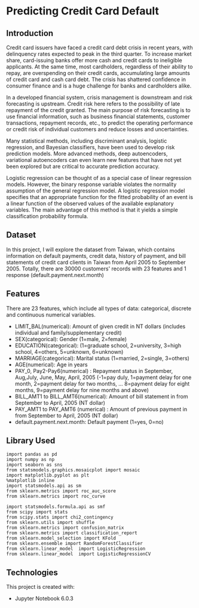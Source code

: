 # Predicting Credit Card Default

## Introduction
Credit card issuers have faced a credit card debt crisis in recent years, with delinquency rates expected to peak in the third quarter. To increase market share, card-issuing banks offer more cash and credit cards to ineligible applicants. At the same time, most cardholders, regardless of their ability to repay, are overspending on their credit cards, accumulating large amounts of credit card and cash card debt. The crisis has shattered confidence in consumer finance and is a huge challenge for banks and cardholders alike.

In a developed financial system, crisis management is downstream and risk forecasting is upstream. Credit risk here refers to the possibility of late repayment of the credit granted. The main purpose of risk forecasting is to use financial information, such as business financial statements, customer transactions, repayment records, etc., to predict the operating performance or credit risk of individual customers and reduce losses and uncertainties.

Many statistical methods, including discriminant analysis, logistic regression, and Bayesian classifiers, have been used to develop risk prediction models. More advanced methods, deep autoencoders, variational autoencoders can even learn new features that have not yet been explored but are critical to accurate prediction accuracy.

Logistic regression can be thought of as a special case of linear regression models. However, the binary response variable violates the normality assumption of the general regression model. A logistic regression model specifies that an appropriate function for the fitted probability of an event is a linear function of the observed values ​​of the available explanatory variables. The main advantage of this method is that it yields a simple classification probability formula.

## Dataset
In this project, I will explore the dataset from Taiwan, which contains information on default payments, credit data, history of payment, and bill statements of credit card clients in Taiwan from April 2005 to September 2005. Totally, there are 30000 customers' records with 23 features and 1 response (default.payment.next.month)

## Features
There are 23 features, which include all types of data: categorical, discrete and continuous numerical variables.  
* LIMIT_BAL(numerical): Amount of given credit in NT dollars (includes individual and family/supplementary credit)
* SEX(categorical): Gender (1=male, 2=female)
* EDUCATION(categorical): (1=graduate school, 2=university, 3=high school, 4=others, 5=unknown, 6=unknown)
* MARRIAGE(categorical): Marital status (1=married, 2=single, 3=others)
* AGE(numerical): Age in years
* PAY_0, Pay2-Pay6(numerical) : Repayment status in September, Aug,July, June, May, April, 2005 (-1=pay duly, 1=payment delay for one month, 2=payment delay for two months, ... 8=payment delay for eight months, 9=payment delay for nine months and above)
* BILL_AMT1 to BILL_AMT6(numerical): Amount of bill statement in from  September to April,  2005 (NT dollar)
* PAY_AMT1 to PAY_AMT6 (numerical) : Amount of previous payment  in from September to April, 2005 (NT dollar)
* default.payment.next.month: Default payment (1=yes, 0=no)


## Library Used
```
import pandas as pd
import numpy as np
import seaborn as sns
from statsmodels.graphics.mosaicplot import mosaic
import matplotlib.pyplot as plt
%matplotlib inline
import statsmodels.api as sm
from sklearn.metrics import roc_auc_score
from sklearn.metrics import roc_curve

import statsmodels.formula.api as smf
from scipy import stats
from scipy.stats import chi2_contingency
from sklearn.utils import shuffle
from sklearn.metrics import confusion_matrix
from sklearn.metrics import classification_report
from sklearn.model_selection import KFold
from sklearn.ensemble import RandomForestClassifier
from sklearn.linear_model  import LogisticRegression
from sklearn.linear_model  import LogisticRegressionCV
```

## Technologies
This project is created with:
* Jupyter Notebook 6.0.3
